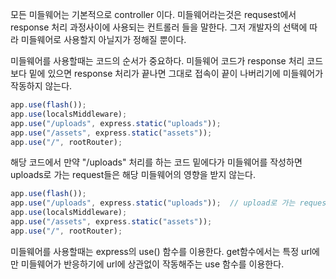 모든 미들웨어는 기본적으로 controller 이다. 미들웨어라는것은 requsest에서 response 처리 과정사이에 사용되는 컨트롤러 들을 말한다. 
그저 개발자의 선택에 따라 미들웨어로 사용할지 아닐지가 정해질 뿐이다.

미들웨어를 사용할때는 코드의 순서가 중요하다. 미들웨어 코드가 response 처리 코드보다 밑에 있으면 response 처리가 끝나면 그대로 접속이 끝이 나버리기에 미들웨어가 작동하지 않는다.

```javascript
app.use(flash());
app.use(localsMiddleware);
app.use("/uploads", express.static("uploads"));
app.use("/assets", express.static("assets"));
app.use("/", rootRouter);
```
해당 코드에서 만약 "/uploads" 처리를 하는 코드 밑에다가 미들웨어를 작성하면 uploads로 가는 request들은 해당 미들웨어의 영향을 받지 않는다.

```javascript
app.use(flash());
app.use("/uploads", express.static("uploads"));  // upload로 가는 request들은 localsMiddleware라는 미들웨어랑 상관이 없어진다.
app.use(localsMiddleware);
app.use("/assets", express.static("assets"));
app.use("/", rootRouter);
```
미들웨어를 사용할때는 express의 use() 함수를 이용한다. get함수에서는 특정 url에만 미들웨어가 반응하기에 url에 상관없이 작동해주는 use 함수를 이용한다.
